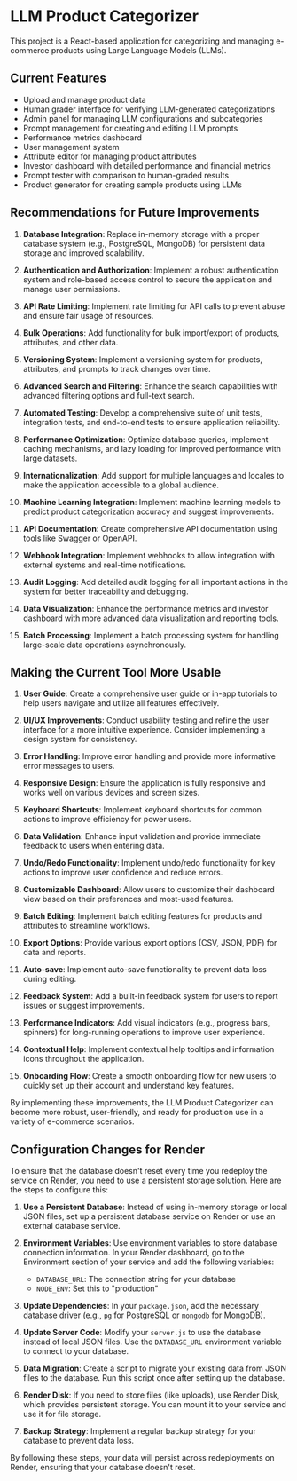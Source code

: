 # LLM Product Categorizer

This project is a React-based application for categorizing and managing e-commerce products using Large Language Models (LLMs).

## Current Features

- Upload and manage product data
- Human grader interface for verifying LLM-generated categorizations
- Admin panel for managing LLM configurations and subcategories
- Prompt management for creating and editing LLM prompts
- Performance metrics dashboard
- User management system
- Attribute editor for managing product attributes
- Investor dashboard with detailed performance and financial metrics
- Prompt tester with comparison to human-graded results
- Product generator for creating sample products using LLMs

## Recommendations for Future Improvements

1. **Database Integration**: Replace in-memory storage with a proper database system (e.g., PostgreSQL, MongoDB) for persistent data storage and improved scalability.

2. **Authentication and Authorization**: Implement a robust authentication system and role-based access control to secure the application and manage user permissions.

3. **API Rate Limiting**: Implement rate limiting for API calls to prevent abuse and ensure fair usage of resources.

4. **Bulk Operations**: Add functionality for bulk import/export of products, attributes, and other data.

5. **Versioning System**: Implement a versioning system for products, attributes, and prompts to track changes over time.

6. **Advanced Search and Filtering**: Enhance the search capabilities with advanced filtering options and full-text search.

7. **Automated Testing**: Develop a comprehensive suite of unit tests, integration tests, and end-to-end tests to ensure application reliability.

8. **Performance Optimization**: Optimize database queries, implement caching mechanisms, and lazy loading for improved performance with large datasets.

9. **Internationalization**: Add support for multiple languages and locales to make the application accessible to a global audience.

10. **Machine Learning Integration**: Implement machine learning models to predict product categorization accuracy and suggest improvements.

11. **API Documentation**: Create comprehensive API documentation using tools like Swagger or OpenAPI.

12. **Webhook Integration**: Implement webhooks to allow integration with external systems and real-time notifications.

13. **Audit Logging**: Add detailed audit logging for all important actions in the system for better traceability and debugging.

14. **Data Visualization**: Enhance the performance metrics and investor dashboard with more advanced data visualization and reporting tools.

15. **Batch Processing**: Implement a batch processing system for handling large-scale data operations asynchronously.

## Making the Current Tool More Usable

1. **User Guide**: Create a comprehensive user guide or in-app tutorials to help users navigate and utilize all features effectively.

2. **UI/UX Improvements**: Conduct usability testing and refine the user interface for a more intuitive experience. Consider implementing a design system for consistency.

3. **Error Handling**: Improve error handling and provide more informative error messages to users.

4. **Responsive Design**: Ensure the application is fully responsive and works well on various devices and screen sizes.

5. **Keyboard Shortcuts**: Implement keyboard shortcuts for common actions to improve efficiency for power users.

6. **Data Validation**: Enhance input validation and provide immediate feedback to users when entering data.

7. **Undo/Redo Functionality**: Implement undo/redo functionality for key actions to improve user confidence and reduce errors.

8. **Customizable Dashboard**: Allow users to customize their dashboard view based on their preferences and most-used features.

9. **Batch Editing**: Implement batch editing features for products and attributes to streamline workflows.

10. **Export Options**: Provide various export options (CSV, JSON, PDF) for data and reports.

11. **Auto-save**: Implement auto-save functionality to prevent data loss during editing.

12. **Feedback System**: Add a built-in feedback system for users to report issues or suggest improvements.

13. **Performance Indicators**: Add visual indicators (e.g., progress bars, spinners) for long-running operations to improve user experience.

14. **Contextual Help**: Implement contextual help tooltips and information icons throughout the application.

15. **Onboarding Flow**: Create a smooth onboarding flow for new users to quickly set up their account and understand key features.

By implementing these improvements, the LLM Product Categorizer can become more robust, user-friendly, and ready for production use in a variety of e-commerce scenarios.

## Configuration Changes for Render

To ensure that the database doesn't reset every time you redeploy the service on Render, you need to use a persistent storage solution. Here are the steps to configure this:

1. **Use a Persistent Database**: Instead of using in-memory storage or local JSON files, set up a persistent database service on Render or use an external database service.

2. **Environment Variables**: Use environment variables to store database connection information. In your Render dashboard, go to the Environment section of your service and add the following variables:
   - `DATABASE_URL`: The connection string for your database
   - `NODE_ENV`: Set this to "production"

3. **Update Dependencies**: In your `package.json`, add the necessary database driver (e.g., `pg` for PostgreSQL or `mongodb` for MongoDB).

4. **Update Server Code**: Modify your `server.js` to use the database instead of local JSON files. Use the `DATABASE_URL` environment variable to connect to your database.

5. **Data Migration**: Create a script to migrate your existing data from JSON files to the database. Run this script once after setting up the database.

6. **Render Disk**: If you need to store files (like uploads), use Render Disk, which provides persistent storage. You can mount it to your service and use it for file storage.

7. **Backup Strategy**: Implement a regular backup strategy for your database to prevent data loss.

By following these steps, your data will persist across redeployments on Render, ensuring that your database doesn't reset.